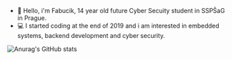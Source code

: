 - 👋 Hello, i'm Fabucik, 14 year old future Cyber Secuity student in SSPŠaG in Prague.
- 💻 I started coding at the end of 2019 and i am interested in embedded systems, backend development and cyber security.

![Anurag's GitHub stats](https://github-readme-stats.vercel.app/api?username=Fabucik&theme=onedark&show_icons=true)
